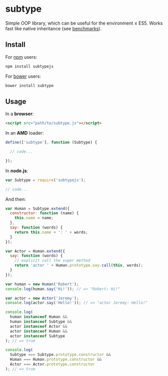 # subtype

Simple OOP library, which can be useful for the environment ≤ ES5. Works fast like native inheritance (see [benchmarks](https://jsfiddle.net/7u22cpq5/)).

## Install

For [npm](https://www.npmjs.com/) users:

```bash
npm install subtypejs
```

For [bower](https://bower.io/) users:

```bash
bower install subtype
```

## Usage

In a **browser**:

```html
<script src="path/to/subtype.js"></script>
```

In an **AMD** loader:

```javascript
define(['subtype'], function (Subtype) {

  // code...

});
```

In **node.js**:

```javascript
var Subtype = require('subtypejs');

// code...
```

And then:

```javascript
var Human = Subtype.extend({
  constructor: function (name) {
    this.name = name;
  },
  say: function (words) {
    return this.name + ': ' + words;
  }
});

var Actor = Human.extend({
  say: function (words) {
    // explicit call the super method
    return 'actor ' + Human.prototype.say.call(this, words);
  }
});

var human = new Human('Robert');
console.log(human.say('Hi!')); // => "Robert: Hi!"

var actor = new Actor('Jeremy');
console.log(actor.say('Hello!')); // => "actor Jeremy: Hello!"

console.log(
  human instanceof Human &&
  human instanceof Subtype &&
  actor instanceof Actor &&
  actor instanceof Human &&
  actor instanceof Subtype
); // => true

console.log(
  Subtype === Subtype.prototype.constructor &&
  Human === Human.prototype.constructor &&
  Actor === Actor.prototype.constructor
); // => true
```

